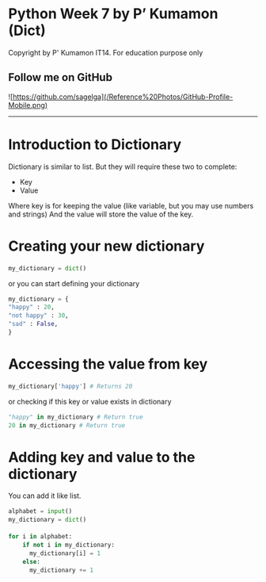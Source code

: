 # Python Week 7 by P’ Kumamon (Dict)

Copyright by P' Kumamon IT14.
For education purpose only

## Follow me on GitHub
![https://github.com/sagelga](/Reference%20Photos/GitHub-Profile-Mobile.png)

----------
# Introduction to Dictionary
Dictionary is similar to list. But they will require these two to complete:

- Key
- Value

Where key is for keeping the value (like variable, but you may use numbers and strings)
And the value will store the value of the key.

# Creating your new dictionary
```python
my_dictionary = dict()
```

or you can start defining your dictionary

```python
my_dictionary = {
"happy" : 20,
"not happy" : 30,
"sad" : False,
}
```

# Accessing the value from key
```python
my_dictionary['happy'] # Returns 20
```

or checking if this key or value exists in dictionary

```python
"happy" in my_dictionary # Return true
20 in my_dictionary # Return true
```

# Adding key and value to the dictionary
You can add it like list.
```python
alphabet = input()
my_dictionary = dict()

for i in alphabet:
    if not i in my_dictionary:
      my_dictionary[i] = 1
    else:
      my_dictionary += 1

```
